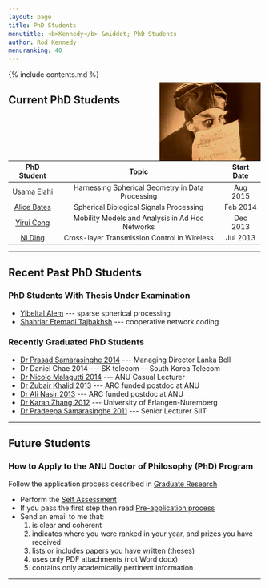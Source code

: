 ```yaml
---
layout: page
title: PhD Students
menutitle: <b>Kennedy</b> &middot; PhD Students
author: Rod Kennedy
menuranking: 40
---
```


<img src="images/nosferatu.jpg" align="top" style="margin:1.5rem 0px 0px 10px; float:right; width:40%; max-width:300px;">

{% include contents.md %}

## Current PhD Students

<div class="wide-block" markdown="block">

PhD Student | Topic| Start Date
:-: | :-: | :-:
[Usama Elahi](http://www.uet.edu.pk/faculties/facultiesinfo/facultyinfo?fac_id=841) | Harnessing Spherical Geometry in Data Processing | Aug 2015
[Alice Bates](http://people.cecs.anu.edu.au/user/5215) | Spherical Biological Signals Processing | Feb 2014
[Yirui Cong](http://people.cecs.anu.edu.au/user/5178) | Mobility Models and Analysis in Ad Hoc Networks | Dec 2013
[Ni Ding](http://people.cecs.anu.edu.au/user/4928) | Cross-layer Transmission Control in Wireless | Jul 2013

</div>

---

## Recent Past PhD Students

### PhD Students With Thesis Under Examination

- [Yibeltal Alem](http://people.cecs.anu.edu.au/user/4441) --- sparse spherical processing
- [Shahriar Etemadi Tajbakhsh](http://people.cecs.anu.edu.au/user/4108) --- cooperative network coding

### Recently Graduated PhD Students

- [Dr Prasad Samarasinghe 2014](http://www.lankabell.com/lanka_bell_corporate_profile.htm) --- Managing Director Lanka Bell
- Dr Daniel Chae 2014 --- SK telecom -- South Korea Telecom
- [Dr Nicolo Malagutti 2014](http://people.cecs.anu.edu.au/user/4029) --- ANU Casual Lecturer
- [Dr Zubair Khalid 2013](http://www.zubairkhalid.org/home.html) --- ARC funded postdoc at ANU
- [Dr Ali Nasir 2013](http://people.cecs.anu.edu.au/user/3835) --- ARC funded postdoc at ANU
- [Dr Karan Zhang 2012](http://www.lms.lnt.de/en/people/staff/mengqiu-zhang.php)  --- University of Erlangen-Nuremberg
- [Dr Pradeepa Samarasinghe 2011](http://computing.sliit.lk/researcher/dr-pradeepa-samarasinghe/) ---  Senior Lecturer SIIT

---

## Future Students

### How to Apply to the ANU Doctor of Philosophy (PhD) Program

Follow the application process described in [Graduate Research][gredres]

- Perform the [Self Assessment][selfass]
- If you pass the first step then read [Pre-application process][preap]
- Send an email to me that:
	1. is clear and coherent
	2. indicates where you were ranked in your year, and prizes you have received
	3. lists or includes papers you have written (theses)
	4. uses only PDF attachments (not Word docx)
	5. contains only academically pertinent information

[gredres]: http://cecs.anu.edu.au/future_students/graduate/research
[selfass]: http://cecs.anu.edu.au/future_students/graduate/research/selfassessment
[preap]: http://cecs.anu.edu.au/future_students/graduate/research/preapplication

---
